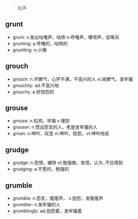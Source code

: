 > 拟声

## grunt

- grunt: v.发出咕噜声，咕哝 n.呼噜声，嘟哝声，低等兵
- grunting: a.呼噜的，咕哝的
- gruntling: n.小猪

## grouch
- grouch: n.坏脾气，心怀不满，不高兴的人 vi.闹脾气，发牢骚
- grouchily: ad.不高兴地
- grouchy: a.好抱怨的

## grouse
- grouse: n.松鸡，牢骚 v.埋怨
- grouser: n.惯出怨言的人，老是发牢骚的人
- groan: n.呻吟，叹息 vi.呻吟，抱怨，vt.呻吟地说

## grudge
- grudge: n.怨恨，嫌隙 vt.勉强做，吝惜，认为..不应得到
- grudging: a.不愿的，勉强的

## grumble
- grumble: n.怨言，隆隆声， v.抱怨，发隆隆声
- grumbler: n.发牢骚的人
- grumblingly: ad.抱怨着，发牢骚着